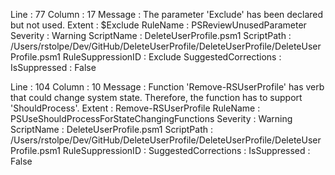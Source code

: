 ﻿
Line                 : 77
Column               : 17
Message              : The parameter 'Exclude' has been declared but not used. 
Extent               : $Exclude
RuleName             : PSReviewUnusedParameter
Severity             : Warning
ScriptName           : DeleteUserProfile.psm1
ScriptPath           : /Users/rstolpe/Dev/GitHub/DeleteUserProfile/DeleteUserProfile/DeleteUserProfile.psm1
RuleSuppressionID    : Exclude
SuggestedCorrections : 
IsSuppressed         : False

Line                 : 104
Column               : 10
Message              : Function 'Remove-RSUserProfile' has verb that could change system state. Therefore, the function has to support 'ShouldProcess'.
Extent               : Remove-RSUserProfile
RuleName             : PSUseShouldProcessForStateChangingFunctions
Severity             : Warning
ScriptName           : DeleteUserProfile.psm1
ScriptPath           : /Users/rstolpe/Dev/GitHub/DeleteUserProfile/DeleteUserProfile/DeleteUserProfile.psm1
RuleSuppressionID    : 
SuggestedCorrections : 
IsSuppressed         : False


